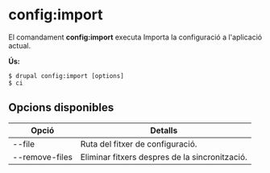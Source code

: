 # config:import
El comandament **config:import** executa Importa la configuració a l'aplicació actual.

**Ús:**
```
$ drupal config:import [options] 
$ ci  
```

## Opcions disponibles
Opció | Detalls
-------|-------------
--file | Ruta del fitxer de configuració.
--remove-files | Eliminar fitxers despres de la sincronització.
